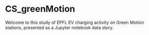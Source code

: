 ﻿# CS_greenMotion

Welcome to this study of EPFL EV charging activity on Green Motion stations, presented as a Jupyter notebook data story.